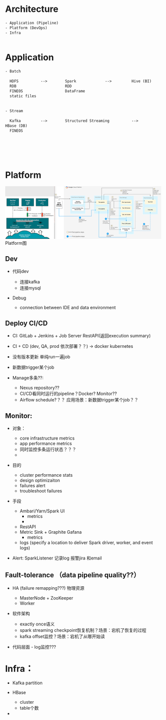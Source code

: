 # Architecture
```
- Application (Pipeline)
- Platform (DevOps)
- Infra


```



# Application
```
- Batch

  HDFS          -->        Spark             -->         Hive (BI)
  RDB                      RDD
  FINEOS                   DataFrame
  static files


- Stream

  Kafka         -->        Structured Streaming          -->          HBase (DB)
  FINEOS
 





```







# Platform

![devops-platform](img/devops-platform.jpg)
Platform图


## Dev
- 代码dev
  - 连接kafka
  - 连接mysql

- Debug
  - connection between IDE and data environment



## Deploy CI/CD
  - CI: GitLab + Jenkins + Job Server RestAPI(返回execution summary)
  - CI + CD (dev, QA, prod 依次部署？？) -> docker kubernetes
  - 没有版本更新 单纯run一遍job
  - 新数据trigger某个job


- Manage多条??: 
  - Nexus repository??
  - CI/CD看同时运行的pipeline？Docker? Monitor??
  - Airflow schedule?？？ 应用场景：新数据trigger某个job？？


## Monitor: 
  - 对象：
    - core infrastructure metrics
    - app performance metrics
    - 同时监控多条运行状态？？？
    - 
  - 目的
    - cluster performance stats
    - design optimizaiton
    - failures alert
    - troubleshoot failures
    
  - 手段
    - Ambari/Yarn/Spark UI
      - metrics
      - 
    - RestAPI
    - Metric Sink + Graphite Gafana
      - metrics
    - logs (specify a location to deliver Spark driver, worker, and event logs)




- Alert: SparkListener 记录log 报警jira 和email



## Fault-tolerance （data pipeline quality??）
  - HA (failure remapping???) 物理资源
    - MasterNode + ZooKeeper
    - Worker


  - 软件架构 
    - exactly once语义
    - spark streaming checkpoint恢复机制？场景：宕机了恢复的过程    
    - kafka offset监控？场景：宕机了从哪开始读 
  
  
  - 代码层面 - log监控???
  











# Infra：
  - Kafka partition
  - HBase 
    - cluster
    - table个数
        
  - 

